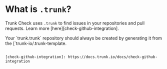 # What is `.trunk`?

Trunk Check uses `.trunk` to find issues in your repositories and pull requests. Learn more
[here][check-github-integration].

Your \`trunk\.trunk\` repository should always be created by generating it from the
[`trunk-io/.trunk-template.


````](https://github.com/trunk-io/.trunk-template) repository.

[check-github-integration]: https://docs.trunk.io/docs/check-github-integration
